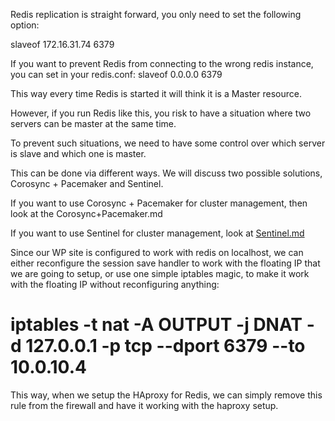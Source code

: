 Redis replication is straight forward, you only need to set the following option:

 slaveof 172.16.31.74 6379

If you want to prevent Redis from connecting to the wrong redis instance, you can set in your redis.conf: 
 slaveof 0.0.0.0 6379

This way every time Redis is started it will think it is a Master resource. 

However, if you run Redis like this, you risk to have a situation where two servers can be master at the same time.

To prevent such situations, we need to have some control over which server is slave and which one is master.

This can be done via different ways. We will discuss two possible solutions, Corosync + Pacemaker and Sentinel.

If you want to use Corosync + Pacemaker for cluster management, then look at the Corosync+Pacemaker.md

If you want to use Sentinel for cluster management, look at [Sentinel.md](Sentinel.md)




Since our WP site is configured to work with redis on localhost, we can either reconfigure the session save handler to work with the floating IP that we are going to setup,
or use one simple iptables magic, to make it work with the floating IP without reconfiguring anything:
   # iptables -t nat -A OUTPUT -j DNAT -d 127.0.0.1 -p tcp --dport 6379 --to 10.0.10.4

This way, when we setup the HAproxy for Redis, we can simply remove this rule from the firewall and have it working with the haproxy setup.
